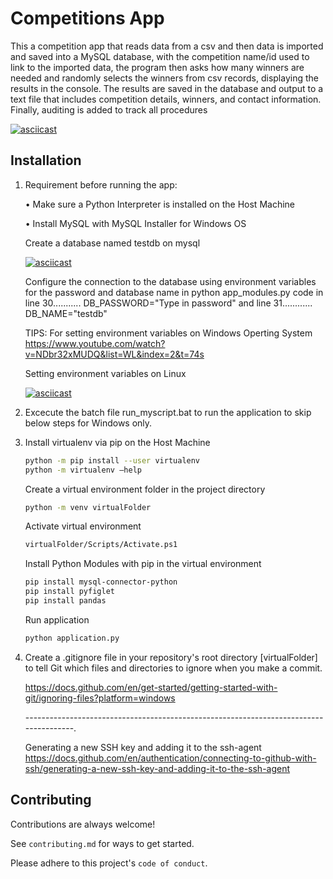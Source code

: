 # Competitions App

This a competition app that reads data from a csv and then data is imported and saved into a MySQL database, with the competition name/id used to link to the imported data, the program then asks how many winners are needed and randomly selects the winners from csv records, displaying the results in the console. The results are saved in the database and output to a text file that includes competition details, winners, and contact information. Finally, auditing is added to track all procedures

[![asciicast](https://asciinema.org/a/14.png)](https://asciinema.org/a/14)

## Installation

1. Requirement before running the app:

    • Make sure a Python Interpreter is installed on the    Host Machine

    • Install MySQL with MySQL Installer for Windows OS

    Create a database named testdb on mysql

    [![asciicast](https://asciinema.org/a/4uLsIrbIwSVi9wJ6tp9Zpox7k.svg)](https://asciinema.org/a/4uLsIrbIwSVi9wJ6tp9Zpox7k)

    Configure the connection to the database using environment variables for the password and database name in python app_modules.py code in line 30........... DB_PASSWORD="Type in password"   and     line 31............ DB_NAME="testdb"

    TIPS: For setting environment variables on Windows Operting System
    https://www.youtube.com/watch?v=NDbr32xMUDQ&list=WL&index=2&t=74s

    Setting environment variables on Linux 

    [![asciicast](https://asciinema.org/a/vd1g5rEp2b8HZydgcUNPrmE6P.svg)](https://asciinema.org/a/vd1g5rEp2b8HZydgcUNPrmE6P)

2. Excecute the batch file run_myscript.bat to run the application to skip below steps for Windows only.

2. Install virtualenv via pip on the Host Machine

    ```bash
    python -m pip install --user virtualenv
    python -m virtualenv –help
    ```

    Create a virtual environment folder in the project directory
    ```bash
    python -m venv virtualFolder
    ```
    Activate virtual environment
    ```bash
    virtualFolder/Scripts/Activate.ps1
    ```
    Install Python Modules with pip in the virtual environment

    ```bash
    pip install mysql-connector-python
    pip install pyfiglet
    pip install pandas
    ```

    Run application

    ```bash
    python application.py
    ```
3. Create a .gitignore file in your repository's root directory [virtualFolder] to tell Git which files and directories to ignore when you make a commit.

    https://docs.github.com/en/get-started/getting-started-with-git/ignoring-files?platform=windows

    --------------------------------------------------------------------------------------.





    Generating a new SSH key and adding it to the ssh-agent 
    https://docs.github.com/en/authentication/connecting-to-github-with-ssh/generating-a-new-ssh-key-and-adding-it-to-the-ssh-agent







## Contributing

Contributions are always welcome!

See `contributing.md` for ways to get started.

Please adhere to this project's `code of conduct`.

